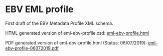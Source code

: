 # EBV EML profile

First draft of the EBV Metadata Profile XML schema.

HTML generated version of eml-ebv-profile.xsd: [eml-ebv-profile.html](https://geobon.org/terms/eml-ebv-profile.html)

PDF generated version of eml-ebv-profile.html (Status: 06/07/2019): [eml-ebv-profile-06072019.pdf](https://geobon.org/terms/eml-ebv-profile-06072019.pdf)